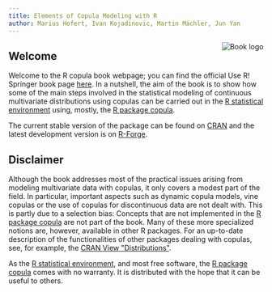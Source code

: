 ```yaml
---
title: Elements of Copula Modeling with R
author: Marius Hofert, Ivan Kojadinovic, Martin Mächler, Jun Yan
---
```


<img src = "https://images.springer.com/sgw/books/medium/9783319896342.jpg" alt = "Book logo" style = "float: right; margin: 0px 0px 8px 8px;"/>

## Welcome
<!-- <img src = "https://images.springer.com/sgw/books/medium/9783319896342.jpg" alt = "Book logo" style = "display: block; margin-left: auto; margin-right: auto; width: 35%;"/> -->

Welcome to the R copula book webpage; you can find the official Use R! Springer
book page [here](http://www.springer.com/de/book/9783319896342).
In a nutshell, the aim of the book is to show how some of the main steps
involved in the statistical modeling of continuous multivariate distributions
using copulas can be carried out in the
[R statistical environment](http://www.r-project.org) using, mostly, the
[R package copula](https://cran.r-project.org/package=copula).

The current stable version of the package can be found on
[CRAN](http://cran.r-project.org/package=copula) and the latest development version
is on [R-Forge](https://r-forge.r-project.org/projects/copula/).

## Disclaimer

Although the book addresses most of the practical issues arising from modeling
multivariate data with copulas, it only covers a modest part of the field. In
particular, important aspects such as dynamic copula models, vine copulas or the
use of copulas for discontinuous data are not dealt with. This is partly due to
a selection bias: Concepts that are not implemented in the
[R package copula](https://cran.r-project.org/package=copula)
are not part of the book. Many of these more specialized notions
are, however, available in other R packages. For an up-to-date description of
the functionalities of other packages dealing with copulas, see, for example,
the
[CRAN View "Distributions"](https://cran.r-project.org/web/views/Distributions.html).

As the [R statistical environment](http://www.r-project.org), and most free
software, the [R package copula](https://cran.r-project.org/package=copula)
comes with no warranty. It is distributed with the hope that it can be useful to
others.

